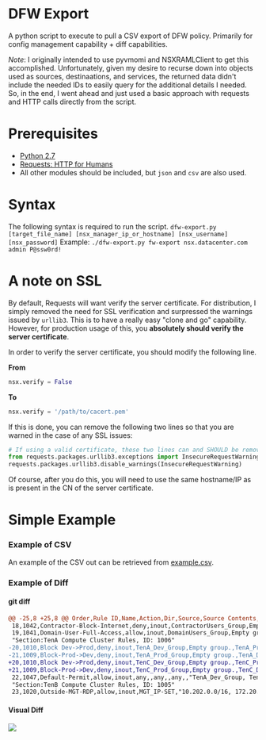 # DFW Export
A python script to execute to pull a CSV export of DFW policy. Primarily for config management capability + diff capabilities.

*Note*: I originally intended to use pyvmomi and NSXRAMLClient to get this accomplished. Unfortunately, given my desire to recurse down into objects used as sources, destinaations, and services, the returned data didn't include the needed IDs to easily query for the additional details I needed. So, in the end, I went ahead and just used a basic approach with requests and HTTP calls directly from the script.

# Prerequisites
* [Python 2.7](http://docs.python-guide.org/en/latest/starting/installation/)
* [Requests: HTTP for Humans](http://docs.python-requests.org/en/master/user/install/)
* All other modules should be included, but `json` and `csv` are also used.

# Syntax
The following syntax is required to run the script.
`dfw-export.py [target_file_name] [nsx_manager_ip_or_hostname] [nsx_username] [nsx_password]`
Example: `./dfw-export.py fw-export nsx.datacenter.com admin P@ssw0rd!`

# A note on SSL
By default, Requests will want verify the server certificate. For distribution, I simply removed the need for SSL verification and surpressed the warnings issued by `urllib3`. This is to have a really easy "clone and go" capability. However, for production usage of this, you **absolutely should verify the server certificate**.

In order to verify the server certificate, you should modify the following line.

**From**
```python
nsx.verify = False
```
**To**
```python
nsx.verify = '/path/to/cacert.pem'
```

If this is done, you can remove the following two lines so that you are warned in the case of any SSL issues:

```python
# If using a valid certificate, these two lines can and SHOULD be removed. 
from requests.packages.urllib3.exceptions import InsecureRequestWarning
requests.packages.urllib3.disable_warnings(InsecureRequestWarning)
```

Of course, after you do this, you will need to use the same hostname/IP as is present in the CN of the server certificate.

# Simple Example
### Example of CSV
An example of the CSV out can be retrieved from [example.csv](example.csv).
### Example of Diff
#### git diff
```diff
@@ -25,8 +25,8 @@ Order,Rule ID,Name,Action,Dir,Source,Source Contents,Destination,Destination Con
 18,1042,Contractor-Block-Internet,deny,inout,ContractorUsers_Group,Empty group.,any,,any,,DISTRIBUTED_FIREWALL
 19,1041,Domain-User-Full-Access,allow,inout,DomainUsers_Group,Empty group.,any,,any,,DISTRIBUTED_FIREWALL
 "Section:TenA Compute Cluster Rules, ID: 1006"
-20,1010,Block Dev->Prod,deny,inout,TenA_Dev_Group,Empty group.,TenA_Prod_Group,Empty group.,any,,"TenA_Dev_Group, TenA_Prod_Group"
-21,1009,Block-Prod->Dev,deny,inout,TenA_Prod_Group,Empty group.,TenA_Dev_Group,Empty group.,any,,"TenA_Dev_Group, TenA_Prod_Group"
+20,1010,Block Dev->Prod,deny,inout,TenC_Dev_Group,Empty group.,TenC_Prod_Group,Empty group.,any,,"TenA_Dev_Group, TenA_Prod_Group"^M
+21,1009,Block-Prod->Dev,deny,inout,TenC_Prod_Group,Empty group.,TenC_Dev_Group,Empty group.,any,,"TenA_Dev_Group, TenA_Prod_Group"^M
 22,1047,Default-Permit,allow,inout,any,,any,,any,,"TenA_Dev_Group, TenA_Prod_Group"
 "Section:TenB Compute Cluster Rules, ID: 1005"
 23,1020,Outside-MGT-RDP,allow,inout,MGT_IP-SET,"10.202.0.0/16, 172.20.0.0/15",TenB_Outside_Group,Empty group.,any,,DISTRIBUTED_FIREWALL
 ```
 
 #### Visual Diff

 ![](http://imgur.com/Mx65ixb.jpg)
